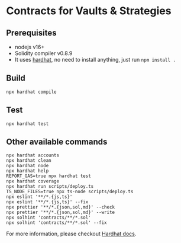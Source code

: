 # Contracts for Vaults & Strategies

## Prerequisites

- nodejs v16+
- Solidity compiler v0.8.9
- It uses [hardhat](https://hardhat.org/), no need to install anything, just run `npm install .`

## Build

```
npx hardhat compile
```

## Test

```
npx hardhat test
```

## Other available commands

```
npx hardhat accounts
npx hardhat clean
npx hardhat node
npx hardhat help
REPORT_GAS=true npx hardhat test
npx hardhat coverage
npx hardhat run scripts/deploy.ts
TS_NODE_FILES=true npx ts-node scripts/deploy.ts
npx eslint '**/*.{js,ts}'
npx eslint '**/*.{js,ts}' --fix
npx prettier '**/*.{json,sol,md}' --check
npx prettier '**/*.{json,sol,md}' --write
npx solhint 'contracts/**/*.sol'
npx solhint 'contracts/**/*.sol' --fix
```

For more information, please checkout [Hardhat docs](https://hardhat.org/getting-started/).
